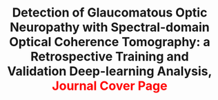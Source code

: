 ---
title: "Detection of Glaucomatous Optic Neuropathy with Spectral-domain Optical Coherence Tomography: a Retrospective Training and Validation Deep-learning Analysis, <font color=red>Journal Cover Page</font>"
authors: "An Ran Ran, Carol Y Cheung, Xi Wang, **Hao Chen, Lu-yang Luo**, *et al.*"
pub_date: "2019-08-01" #Date of publication. Change from Biorxiv date to Journal date once accepted
doi: "10.1016/S2589-7500(19)30085-8"
image: "/static/img/pub/2019_lancet.png" 
journal: 
  - name: "Lancet Digital Health" 
    url: "https://www.sciencedirect.com/science/article/pii/S2589750019300858"
---